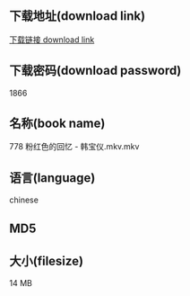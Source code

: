 ## 下载地址(download link)
[下载链接 download link](https://voluble-croquembouche-d321dc.netlify.app/?s=778+%E7%B2%89%E7%BA%A2%E8%89%B2%E7%9A%84%E5%9B%9E%E5%BF%86+-+%E9%9F%A9%E5%AE%9D%E4%BB%AA.mkv)

## 下载密码(download password)
1866

## 名称(book name)
778 粉红色的回忆 - 韩宝仪.mkv.mkv

## 语言(language)
chinese

## MD5


## 大小(filesize)
14 MB
